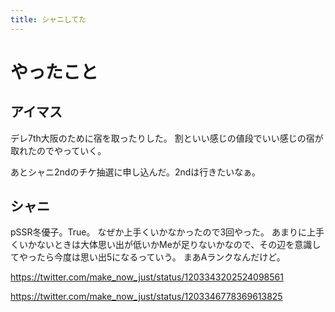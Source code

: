 ```yaml
---
title: シャニしてた
---
```


# やったこと

## アイマス

デレ7th大阪のために宿を取ったりした。
割といい感じの値段でいい感じの宿が取れたのでやっていく。

あとシャニ2ndのチケ抽選に申し込んだ。2ndは行きたいなぁ。

## シャニ

pSSR冬優子。True。
なぜか上手くいかなかったので3回やった。
あまりに上手くいかないときは大体思い出が低いかMeが足りないかなので、その辺を意識してやったら今度は思い出5になるっていう。
まあAランクなんだけど。

<https://twitter.com/make_now_just/status/1203343202524098561>

<https://twitter.com/make_now_just/status/1203346778369613825>
